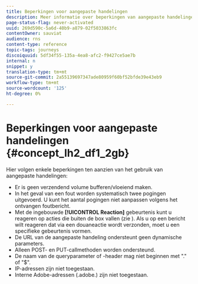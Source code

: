 ```yaml
---
title: Beperkingen voor aangepaste handelingen
description: Meer informatie over beperkingen van aangepaste handelingen
page-status-flag: never-activated
uuid: 269d590c-5a6d-40b9-a879-02f5033863fc
contentOwner: sauviat
audience: rns
content-type: reference
topic-tags: journeys
discoiquuid: 5df34f55-135a-4ea8-afc2-f9427ce5ae7b
internal: n
snippet: y
translation-type: tm+mt
source-git-commit: 2a55139697347ade80959f60bf52bfde39e43eb9
workflow-type: tm+mt
source-wordcount: '125'
ht-degree: 0%

---
```



# Beperkingen voor aangepaste handelingen {#concept_lh2_df1_2gb}

Hier volgen enkele beperkingen ten aanzien van het gebruik van aangepaste handelingen:

* Er is geen verzendend volume bufferen/vloeiend maken.
* In het geval van een fout worden systematisch twee pogingen uitgevoerd. U kunt het aantal pogingen niet aanpassen volgens het ontvangen foutbericht.
* Met de ingebouwde **[!UICONTROL Reaction]** gebeurtenis kunt u reageren op acties die buiten de box vallen (zie [](../building-journeys/reaction-events.md)). Als u op een bericht wilt reageren dat via een douaneactie wordt verzonden, moet u een specifieke gebeurtenis vormen.
* De URL van de aangepaste handeling ondersteunt geen dynamische parameters.
* Alleen POST- en PUT-callmethoden worden ondersteund.
* De naam van de queryparameter of -header mag niet beginnen met &quot;.&quot; of &quot;$&quot;.
* IP-adressen zijn niet toegestaan.
* Interne Adobe-adressen (.adobe.) zijn niet toegestaan.
